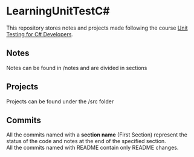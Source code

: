 # LearningUnitTestC#
This repository stores notes and projects made following the course [Unit Testing for C# Developers](https://www.udemy.com/unit-testing-csharp/).

## Notes
Notes can be found in /notes and are divided in sections

## Projects
Projects can be found under the /src folder

## Commits
All the commits named with a **section name** (First Section) represent the status of the code and notes at the end of the specified section.  
All the commits named with README contain only README changes.

